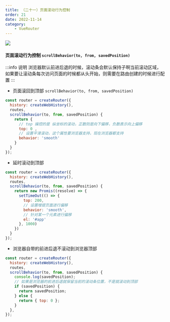 ```yaml
---
title: （二十一）页面滚动行为控制
order: 21
date: 2022-11-14
category:
    - VueRouter
---
```


![](https://image.zswei.xyz/img/202211142322934.png)

#### 页面滚动行为控制 `scrollBehavior(to, from, savedPosition)` 

:::info 说明
浏览器默认前进后退的时候，滚动条会默认保持子啊当前滚动区域，如果要让滚动条每次访问页面的时候都从头开始，则需要在路由创建的时候进行配置
:::

- 页面滚回到顶部 `scrollBehavior(to, from, savedPosition)` 
```js
const router = createRouter({
  history: createWebHistory(),
  routes,
  scrollBehavior(to, from, savedPosition) {
    return { 
      // top 操控的是 纵坐标的滚动，正数则是向下偏移，负数表示向上偏移
      top: 0 ,
      // 设置平滑滚动，这个属性要浏览器支持，现在浏览器都支持
      behavior: 'smooth'
    }
  }
});
```

- 延时滚动到顶部
```js
const router = createRouter({
  history: createWebHistory(),
  routes,
  scrollBehavior(to, from, savedPosition) {
    return new Promis((resolve) => {
      setTimeOut(() => {
        top: 200,
        // 设置增提页面进行偏移
        behavior: 'smooth',
        // 针对某一个元素进行偏移
        el: '#app'
      }, 1000)
    })
  }
});
```

- 浏览器自带的前进后退不滚动到浏览器顶部
```js
const router = createRouter({
  history: createWebHistory(),
  routes,
  scrollBehavior(to, from, savedPosition) {
    console.log(savedPosition);
    // 如果是浏览器的前进后退就保留当前的滚动条位置，不是就滚动到顶部
    if (savedPosition) {
      return savedPosition;
    } else {
      return { top: 0 };
    }
  },
});
```
